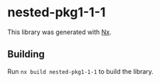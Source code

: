 # nested-pkg1-1-1

This library was generated with [Nx](https://nx.dev).

## Building

Run `nx build nested-pkg1-1-1` to build the library.
